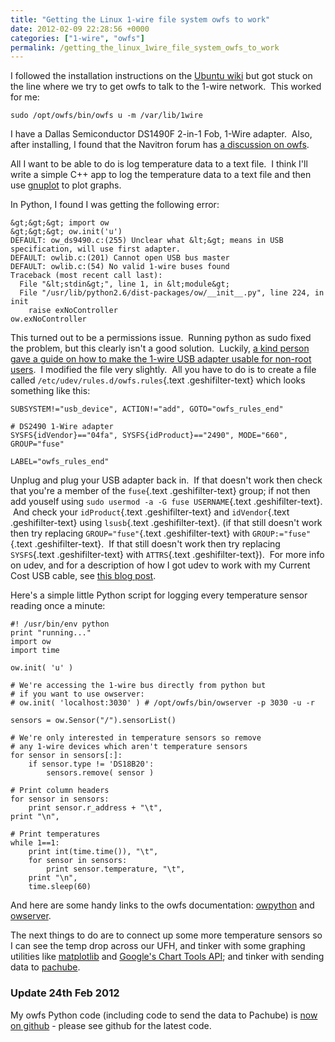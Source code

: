 ```yaml
---
title: "Getting the Linux 1-wire file system owfs to work"
date: 2012-02-09 22:28:56 +0000
categories: ["1-wire", "owfs"]
permalink: /getting_the_linux_1wire_file_system_owfs_to_work
---
```

I followed the installation instructions on the [Ubuntu
wiki](https://help.ubuntu.com/community/1wireSoftware) but got stuck on
the line where we try to get owfs to talk to the 1-wire network.  This
worked for me:

<div class="geshifilter">

``` {.text .geshifilter-text style="font-family:monospace;"}
sudo /opt/owfs/bin/owfs u -m /var/lib/1wire
```

</div>

I have a Dallas Semiconductor DS1490F 2-in-1 Fob, 1-Wire adapter.  Also,
after installing, I found that the Navitron forum has [a discussion on
owfs](http://www.navitron.org.uk/forum/index.php/topic,12604.0).

All I want to be able to do is log temperature data to a text file.  I
think I'll write a simple C++ app to log the temperature data to a text
file and then use [gnuplot](http://www.gnuplot.info/) to plot graphs.

<!--break-->

In Python, I found I was getting the following error:

<div class="geshifilter">

``` {.text .geshifilter-text style="font-family:monospace;"}
​&gt;&gt;&gt; import ow
&gt;&gt;&gt; ow.init('u')
DEFAULT: ow_ds9490.c:(255) Unclear what &lt;&gt; means in USB specification, will use first adapter.
DEFAULT: owlib.c:(201) Cannot open USB bus master
DEFAULT: owlib.c:(54) No valid 1-wire buses found
Traceback (most recent call last):
  File "&lt;stdin&gt;", line 1, in &lt;module&gt;
  File "/usr/lib/python2.6/dist-packages/ow/__init__.py", line 224, in init
    raise exNoController
ow.exNoController
```

</div>

This turned out to be a permissions issue.  Running python as sudo fixed
the problem, but this clearly isn't a good solution.  Luckily, [a kind
person gave a guide on how to make the 1-wire USB adapter usable for
non-root users](http://owfs.org/index.php?page=udev-and-usb).  I
modified the file very slightly.  All you have to do is to create a file
called <span class="geshifilter">`/etc/udev/rules.d/owfs.rules`{.text
.geshifilter-text}</span> which looks something like this:

<div class="geshifilter">

``` {.text .geshifilter-text style="font-family:monospace;"}
SUBSYSTEM!="usb_device", ACTION!="add", GOTO="owfs_rules_end"
 
# DS2490 1-Wire adapter
SYSFS{idVendor}=="04fa", SYSFS{idProduct}=="2490", MODE="660", GROUP="fuse"
 
LABEL="owfs_rules_end"
```

</div>

Unplug and plug your USB adapter back in.  If that doesn't work then
check that you're a member of the <span class="geshifilter">`fuse`{.text
.geshifilter-text}</span> group; if not then add youself using <span
class="geshifilter">`sudo usermod -a -G fuse USERNAME`{.text
.geshifilter-text}</span>.  And check your <span
class="geshifilter">`idProduct`{.text .geshifilter-text}</span> and
<span class="geshifilter">`idVendor`{.text .geshifilter-text}</span>
using <span class="geshifilter">`lsusb`{.text .geshifilter-text}</span>.
(if that still doesn't work then try replacing <span
class="geshifilter">`GROUP="fuse"`{.text .geshifilter-text}</span> with
<span class="geshifilter">`GROUP:="fuse"`{.text
.geshifilter-text}</span>.  If that still doesn't work then try
replacing <span class="geshifilter">`SYSFS`{.text
.geshifilter-text}</span> with <span class="geshifilter">`ATTRS`{.text
.geshifilter-text}</span>).  For more info on udev, and for a
description of how I got udev to work with my Current Cost USB cable,
see [this blog post](/udev_rules_for_current_costs).

Here's a simple little Python script for logging every temperature
sensor reading once a minute:

<div class="geshifilter">

``` {.python .geshifilter-python style="font-family:monospace;"}
#! /usr/bin/env python
print "running..."
import ow
import time
 
ow.init( 'u' )
 
# We're accessing the 1-wire bus directly from python but
# if you want to use owserver:
# ow.init( 'localhost:3030' ) # /opt/owfs/bin/owserver -p 3030 -u -r
 
sensors = ow.Sensor("/").sensorList()
 
# We're only interested in temperature sensors so remove
# any 1-wire devices which aren't temperature sensors
for sensor in sensors[:]:
    if sensor.type != 'DS18B20':
        sensors.remove( sensor ) 
 
# Print column headers
for sensor in sensors:
    print sensor.r_address + "\t",
print "\n",
 
# Print temperatures
while 1==1:
    print int(time.time()), "\t",
    for sensor in sensors:
        print sensor.temperature, "\t",
    print "\n",
    time.sleep(60)
```

</div>

And here are some handy links to the owfs documentation:
[owpython](http://owfs.sourceforge.net/owpython.html) and
[owserver](http://owfs.sourceforge.net/owserver.1.html).

The next things to do are to connect up some more temperature sensors so
I can see the temp drop across our UFH, and tinker with some graphing
utilities like [matplotlib](http://matplotlib.sourceforge.net/) and
[Google's Chart Tools API](http://code.google.com/apis/chart/); and
tinker with sending data to [pachube](https://pachube.com/).

### Update 24th Feb 2012

My owfs Python code (including code to send the data to Pachube) is [now
on github](https://github.com/JackKelly/owfsPachubeTX) - please see
github for the latest code.

